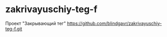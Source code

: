 # zakrivayuschiy-teg-f
Проект "Закрывающий тег"
https://github.com/blindgavr/zakrivayuschiy-teg-f.git
